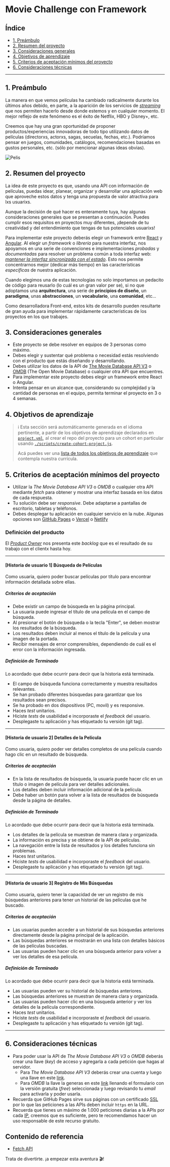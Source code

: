 # Movie Challenge con Framework

## Índice

- [1. Preámbulo](#1-preambulo)
- [2. Resumen del proyecto](#2-resumen-del-proyecto)
- [3. Consideraciones generales](#3-consideraciones-generales)
- [4. Objetivos de aprendizaje](#4-objetivos-de-aprendizaje)
- [5. Criterios de aceptación mínimos del proyecto](#5-criterios-de-aceptación-mínimos-del-proyecto)
- [6. Consideraciones técnicas](#6-consideraciones-tecnicas)

---

## 1. Preámbulo

La manera en que vemos películas ha cambiado radicalmente durante los últimos
años debido, en parte, a la aparición de los servicios de
[_streaming_](https://es.wikipedia.org/wiki/Streaming) que nos permiten hacerlo
desde donde estemos y en cualquier momento. El mejor reflejo de este fenómeno es
el éxito de Netflix, HBO y Disney+, etc.

Creemos que hay una gran oportunidad de proponer productos/experiencias
innovadoras de todo tipo utilizando datos de películas (directorxs, actorxs,
sagas, secuelas, fechas, etc.). Podríamos pensar en juegos, comunidades,
catálogos, recomendaciones basadas en gustos personales, etc. (sólo por
mencionar algunas ideas obvias).

![Pelis](https://live.staticflickr.com/117/257368762_38bf6fcf9f_h.jpg)

## 2. Resumen del proyecto

La idea de este proyecto es que, usando una API con información de películas,
puedas idear, planear, organizar y desarrollar una aplicación web que aproveche
estos datos y tenga una propuesta de valor atractiva para lxs usuarixs.

Aunque la decisión de qué hacer es enteramente tuya, hay algunas consideraciones
generales que se presentan a continuación. Puedes cumplir esos requisitos en
proyectos muy diferentes, ¡depende de tu creatividad y del entendimiento que
tengas de tus potenciales usuarixs!

Para implementar este proyecto deberás elegir un framework entre
[React](https://reactjs.org/) y [Angular](https://angular.io/).
Al elegir un _framework_ o _librería_ para nuestra interfaz, nos apoyamos en una
serie de convenciones e implementaciones _probadas_ y _documentadas_ para
resolver un problema común a toda interfaz web:
[_mantener la interfaz sincronizada con el estado_](https://medium.com/dailyjs/the-deepest-reason-why-modern-javascript-frameworks-exist-933b86ebc445).
Esto nos permite concentrarnos mejor (dedicar más tiempo) en las
características _específicas_ de nuestra aplicación.

Cuando elegimos una de estas tecnologías no solo importamos un pedacito de
código para reusarlo (lo cuál es un gran valor per se), si no que adoptamos una
**arquitectura**, una serie de **principios de diseño**, un **paradigma**, unas
**abstracciones**, un **vocabulario**, una **comunidad**, etc...

Como desarrolladora Front-end, estos kits de desarrollo pueden resultarte
de gran ayuda para implementar rápidamente características de los proyectos en
los que trabajes.

## 3. Consideraciones generales

- Este proyecto se debe resolver en equipos de 3 personas como máximo.
- Debes elegir y sustentar qué problema o necesidad estás resolviendo con el
  producto que estás diseñando y desarrollando.
- Debes utilizar los datos de la API de
  [The Movie Database API V3](https://developers.themoviedb.org/3/getting-started/introduction)
  o
  [OMDB](http://www.omdbapi.com/) (The Open Movie Database)
  o cualquier otra API que encuentres.
- Para implementar este proyecto debes elegir un framework entre React o Angular.
- Intenta pensar en un alcance que, considerando su complejidad y la cantidad de
  personas en el equipo, permita terminar el proyecto en 3 o 4 semanas.

## 4. Objetivos de aprendizaje

> ℹ️ Esta sección será automáticamente generada en el idioma pertinente, a partir
> de los objetivos de aprendizaje declarados en [`project.yml`](./project.yml),
> al crear el repo del proyecto para un cohort en particular usando
> [`./scripts/create-cohort-project.js`](../../scripts#create-cohort-project-coaches).
>
> Acá puedes ver una [lista de todos los objetivos de aprendizaje](../../learning-objectives/data.yml)
> que contempla nuestra currícula.

## 5. Criterios de aceptación mínimos del proyecto

- Utilizar la _The Movie Database API V3_ o _OMDB_ o cualquier otra API
  mediante _fetch_ para obtener y mostrar una interfaz basada en los datos
  de cada respuesta.
- Tu solución debe ser _responsive_. Debe adaptarse a pantallas de escritorio,
  tabletas y teléfonos.
- Debes desplegar tu aplicación en cualquier servicio en la nube.
  Algunas opciones son [GitHub Pages](https://pages.github.com/)
  o [Vercel](https://vercel.com/)
  o [Netlify](https://www.netlify.com/)

### Definición del producto

El [_Product Owner_](https://www.youtube.com/watch?v=r2hU7MVIzxs&t=202s)
nos presenta este _backlog_ que es el resultado de su trabajo con el clientx
hasta hoy.

---

#### [Historia de usuario 1] Búsqueda de Películas

Como usuaria, quiero poder buscar películas por título
para encontrar información detallada sobre ellas.

##### Criterios de aceptación

- Debe existir un campo de búsqueda en la página principal.
- La usuaria puede ingresar el título de una película en el campo de búsqueda.
- Al presionar el botón de búsqueda o la tecla "Enter", se deben
mostrar los resultados de la búsqueda.
- Los resultados deben incluir al menos el título de la película
y una imagen de la portada.
- Recibir mensajes de error comprensibles,
dependiendo de cuál es el error con la
información ingresada.

##### Definición de Terminado

Lo acordado que debe ocurrir para decir que la historia está terminada.

- El campo de búsqueda funciona correctamente y muestra resultados relevantes.
- Se han probado diferentes búsquedas para garantizar que los resultados sean precisos.
- Se ha probado en dos dispositivos (PC, movil) y es responsive.
- Haces _test_ unitarios.
- Hiciste _tests_ de usabilidad e incorporaste el _feedback_ del usuario.
- Desplegaste tu aplicación y has etiquetado tu versión (git tag).

---

#### [Historia de usuario 2] Detalles de la Película

Como usuaria, quiero poder ver detalles completos de
una película cuando hago clic en un resultado de búsqueda.

##### Criterios de aceptación

- En la lista de resultados de búsqueda, la usuaria puede
hacer clic en un título o imagen de película para ver
detalles adicionales.
- Los detalles deben incluir información adicional de la película.
- Debe haber un botón para volver a la lista de resultados de
búsqueda desde la página de detalles.

##### Definición de Terminado

Lo acordado que debe ocurrir para decir que la historia está terminada.

- Los detalles de la película se muestran de manera clara y organizada.
- La información es precisa y se obtiene de la API de películas.
- La navegación entre la lista de resultados y los detalles funciona sin problemas.
- Haces _test_ unitarios.
- Hiciste _tests_ de usabilidad e incorporaste el _feedback_ del usuario.
- Desplegaste tu aplicación y has etiquetado tu versión (git tag).

---

#### [Historia de usuario 3] Registro de Mis Búsquedas

Como usuaria, quiero tener la capacidad de ver un registro
de mis búsquedas anteriores para tener un historial de las
películas que he buscado.

##### Criterios de aceptación

- Las usuarias pueden acceder a un historial de sus búsquedas
anteriores directamente desde la página principal de la aplicación.
- Las búsquedas anteriores se mostrarán en una lista con
detalles básicos de las películas buscadas.
- Las usuarias pueden hacer clic en una búsqueda anterior
para volver a ver los detalles de esa película.

##### Definición de Terminado

Lo acordado que debe ocurrir para decir que la historia está terminada.

- Las usuarias pueden ver su historial de búsquedas anteriores.
- Las búsquedas anteriores se muestran de manera clara y organizada.
- Las usuarias pueden hacer clic en una búsqueda anterior
y ver los detalles de la película correspondiente.
- Haces _test_ unitarios.
- Hiciste _tests_ de usabilidad e incorporaste el _feedback_ del usuario.
- Desplegaste tu aplicación y has etiquetado tu versión (git tag).

---

## 6. Consideraciones técnicas

- Para poder usar la API de _The Movie Database API V3_ o _OMDB_ deberás crear
  una llave (_key_) de acceso y agregarla a cada petición que hagas al servidor.
  - Para _The Movie Database API V3_ deberás crear una cuenta y luego una
    llave en este [link](https://www.themoviedb.org/settings/api).
  - Para _OMDB_ la llave la generas en este
  [link](http://www.omdbapi.com/apikey.aspx) llenando el formulario con la
  versión gratuita (_free_) seleccionada y luego revisando tu _email_ para
  activarla y poder usarla.
- Recuerda que GitHub Pages sirve sus páginas con un certificado
  [SSL](https://es.wikipedia.org/wiki/Seguridad_de_la_capa_de_transporte) por lo
  que las peticiones a las APIs deben incluir `https` en la URL.
- Recuerda que tienes un máximo de 1.000 peticiones diarias a la APIs por cada
  [IP](https://es.wikipedia.org/wiki/Direcci%C3%B3n_IP), creemos que es
  suficiente, pero te recomendamos hacer un uso responsable de este recurso
  gratuito.

## Contenido de referencia

- [Fetch API](https://developer.mozilla.org/es/docs/Web/API/Fetch_API)

Trata de divertirte. ¡a empezar esta aventura 🎬!
